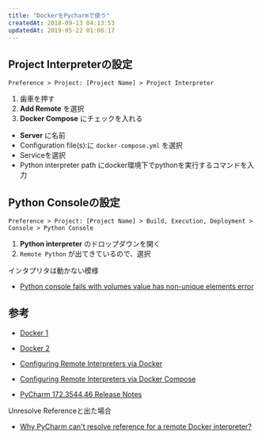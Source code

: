 ```yaml
---
title: "DockerをPycharmで使う"
createdAt: 2018-09-13 04:13:53
updatedAt: 2019-05-22 01:08:17
---
```


## Project Interpreterの設定

`Preference > Project: [Project Name] > Project Interpreter`

1. 歯車を押す
2. **Add Remote** を選択
3. **Docker Compose** にチェックを入れる
  - **Server** に名前
  - Configuration file(s):に `docker-compose.yml` を選択
  - Serviceを選択
  - Python interpreter path にdocker環境下でpythonを実行するコマンドを入力


## Python Consoleの設定

`Preference > Project: [Project Name] > Build, Execution, Deployment > Console > Python Console`

1. **Python interpreter** のドロップダウンを開く  
2. `Remote Python` が出てきているので、選択


インタプリタは動かない模様

- [Python console fails with volumes value has non-unique elements error](https://youtrack.jetbrains.com/issue/PY-24971)

## 参考

- [Docker 1](https://www.jetbrains.com/help/pycharm/docker.html)
- [Docker 2](https://www.jetbrains.com/help/pycharm/docker-2.html)
- [Configuring Remote Interpreters via Docker](https://www.jetbrains.com/help/pycharm/configuring-remote-interpreters-via-docker.html)
- [Configuring Remote Interpreters via Docker Compose](https://www.jetbrains.com/help/pycharm/configuring-remote-interpreters-via-docker-compose.html)

- [PyCharm 172.3544.46 Release Notes](https://confluence.jetbrains.com/display/PYH/PyCharm+172.3544.46+Release+Notes)

Unresolve Referenceと出た場合

- [Why PyCharm can't resolve reference for a remote Docker interpreter?](https://intellij-support.jetbrains.com/hc/en-us/community/posts/115000373944-Why-PyCharm-can-t-resolve-reference-for-a-remote-Docker-interpreter-)